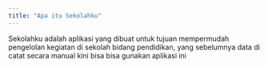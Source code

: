 ```yaml
---
title: "Apa itu Sekolahku"
---
```


Sekolahku adalah aplikasi yang dibuat untuk tujuan mempermudah pengelolan kegiatan di sekolah bidang pendidikan, yang sebelumnya data di catat secara manual kini bisa bisa gunakan aplikasi ini
